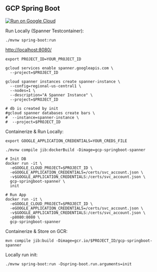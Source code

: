GCP Spring Boot
-----------------

[![Run on Google Cloud](https://deploy.cloud.run/button.svg)](https://deploy.cloud.run)

Run Locally (Spanner Testcontainer):
```
./mvnw spring-boot:run
```

[http://localhost:8080/](http://localhost:8080/)

```
export PROJECT_ID=YOUR_PROJECT_ID

gcloud services enable spanner.googleapis.com \
  --project=$PROJECT_ID

gcloud spanner instances create spanner-instance \
  --config=regional-us-central1 \
  --nodes=1 \
  --description="A Spanner Instance" \
  --project=$PROJECT_ID

# db is created by init
#gcloud spanner databases create bars \
#  --instance=spanner-instance \
#  --project=$PROJECT_ID
```


Containerize & Run Locally:
```
export GOOGLE_APPLICATION_CREDENTIALS=YOUR_CREDS_FILE

./mvnw compile jib:dockerBuild -Dimage=gcp-springboot-spanner

# Init DB
docker run -it \
  -eGOOGLE_CLOUD_PROJECT=$PROJECT_ID \
  -eGOOGLE_APPLICATION_CREDENTIALS=/certs/svc_account.json \
  -v$GOOGLE_APPLICATION_CREDENTIALS:/certs/svc_account.json \
  gcp-springboot-spanner \
  init

# Run App
docker run -it \
  -eGOOGLE_CLOUD_PROJECT=$PROJECT_ID \
  -eGOOGLE_APPLICATION_CREDENTIALS=/certs/svc_account.json \
  -v$GOOGLE_APPLICATION_CREDENTIALS:/certs/svc_account.json \
  -p8080:8080 \
  gcp-springboot-spanner
```

Containerize & Store on GCR:
```
mvn compile jib:build -Dimage=gcr.io/$PROJECT_ID/gcp-springboot-spanner
```


Locally run init:
```
./mvnw spring-boot:run -Dspring-boot.run.arguments=init
```